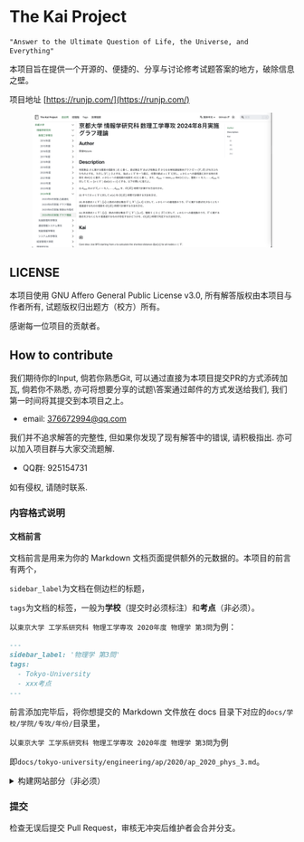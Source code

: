 # The Kai Project
```text
"Answer to the Ultimate Question of Life, the Universe, and Everything"
```

本项目旨在提供一个开源的、便捷的、分享与讨论修考试题答案的地方，破除信息之壁。

项目地址 [https://runjp.com/](https://runjp.com/)

<figure style="text-align:center;">
  <img src="https://raw.githubusercontent.com/Myyura/the_kai_project_assets/main/sample.png" width="700" alt=""/>
</figure>

## LICENSE
本项目使用 GNU Affero General Public License v3.0, 所有解答版权由本项目与作者所有, 试题版权归出题方（校方）所有。

感谢每一位项目的贡献者。

## How to contribute
我们期待你的Input, 倘若你熟悉Git, 可以通过直接为本项目提交PR的方式添砖加瓦, 倘若你不熟悉, 亦可将想要分享的试题\答案通过邮件的方式发送给我们, 我们第一时间将其提交到本项目之上。

* email: 376672994@qq.com

我们并不追求解答的完整性, 但如果你发现了现有解答中的错误, 请积极指出. 亦可以加入项目群与大家交流题解.

* QQ群: 925154731

如有侵权, 请随时联系.

### 内容格式说明

#### 文档前言

文档前言是用来为你的 Markdown 文档页面提供额外的元数据的。本项目的前言有两个，

`sidebar_label`为文档在侧边栏的标题，

`tags`为文档的标签，一般为**学校**（提交时必须标注）和**考点**（非必须）。

以`東京大学 工学系研究科 物理工学専攻 2020年度 物理学 第3問`为例：
```markdown
---
sidebar_label: '物理学 第3問'
tags:
  - Tokyo-University
  - xxx考点
---
```

前言添加完毕后，将你想提交的 Markdown 文件放在 docs 目录下对应的`docs/学校/学院/专攻/年份/`目录里，

以`東京大学 工学系研究科 物理工学専攻 2020年度 物理学 第3問`为例

即`docs/tokyo-university/engineering/ap/2020/ap_2020_phys_3.md`。

<details>

<summary>构建网站部分（非必须）</summary>

### 网页构建
本网站使用现代静态网站生成器 [Docusaurus](https://docusaurus.io/)构建。

Docusaurus 本质上是一组npm包。

#### 要求
Node.js 版本 18.0 或以上 (可以通过运行 `node -v` 来查看)。
 你可以用 nvm 来管理同一机器上的多个 Node 版本。
安装 Node.js 时，建议勾选所有和依赖相关的选项。

#### 安装

clone本项目 

```bash
git clone https://github.com/Myyura/the_kai_project.git
```
进入项目文件夹

```bash
cd the_kai_project
```
安装docusaurus

```bash
npm install docusaurus
```

#### 本地测试构建

在部署到生产环境前，事先进行本地测试尤为重要。

```bash
npm run serve
```
站点默认会部署在 `http://localhost:3000/`

</details>

### 提交

检查无误后提交 Pull Request，审核无冲突后维护者会合并分支。